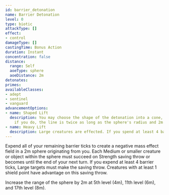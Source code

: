 ```yaml
---
id: barrier_detonation
name: Barrier Detonation
level: 0
type: biotic
attackType: []
effect:
- control
damageType: []
castingTime: Bonus Action
duration: Instant
concentration: false
distance:
  range: Self
  aoeType: sphere
  aoeDistance: 2m
detonates: 
primes: 
availableClasses:
- adept
- sentinel
- vanguard
advancementOptions:
- name: Shaped Lift
  description: You may choose the shape of the detonation into a cone, cube, or cylinder. You may also shape it into a line,
    if you do, the line is twice as long as the sphere's radius and 2m wide.
- name: Heavy Lift
  description: Large creatures are effected. If you spend at least 4 barrier ticks, Huge creatures must make the saving throw.
---
```

Expend all of your remaining barrier ticks to create a negative mass effect field in a 2m sphere originating from you.
Each Medium or smaller creature or object within the sphere must succeed on Strength saving throw or becomes
<condition id="lifted"/> until the end of your next turn. If you expend at least 4 barrier ticks, Large targets must make
the saving throw. Creatures with at least 1 shield point have advantage on this saving throw.

Increase the range of the sphere by 2m at 5th level (4m), 11th level (6m), and 17th level (8m).
